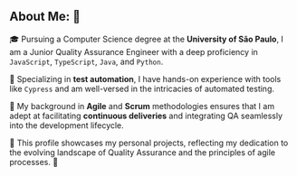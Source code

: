 ## About Me: 🌟

🎓 Pursuing a Computer Science degree at the **University of São Paulo**, I am a Junior Quality Assurance Engineer with a deep proficiency in `JavaScript`, `TypeScript`, `Java`, and `Python`.

🤖 Specializing in **test automation**, I have hands-on experience with tools like <code>Cypress</code> and am well-versed in the intricacies of automated testing.

🔄 My background in **Agile** and **Scrum** methodologies ensures that I am adept at facilitating **continuous deliveries** and integrating QA seamlessly into the development lifecycle.

📂 This profile showcases my personal projects, reflecting my dedication to the evolving landscape of Quality Assurance and the principles of agile processes. 🚀
